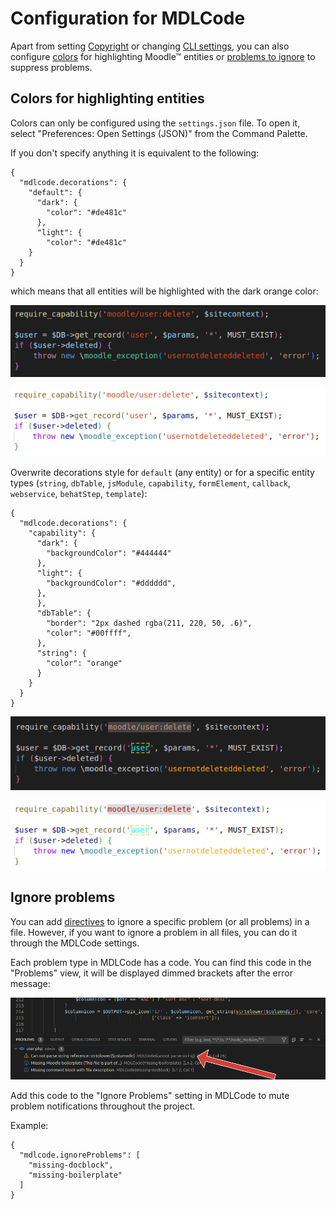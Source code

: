 # Configuration for MDLCode

Apart from setting [Copyright](boilerplate.md) or changing [CLI settings](runcli.md), you can also configure
[colors](configuration.md#colors-for-highlighting-entities) for highlighting Moodle™ entities
or [problems to ignore](configuration.md#ignore-problems) to suppress problems.

## Colors for highlighting entities

Colors can only be configured using the `settings.json` file. To open it, select "Preferences: Open Settings (JSON)"
from the Command Palette.

If you don't specify anything it is equivalent to the following:

```
{
  "mdlcode.decorations": {
    "default": {
      "dark": {
        "color": "#de481c"
      },
      "light": {
        "color": "#de481c"
    }
  }
}
```

which means that all entities will be highlighted with the dark orange color:

![Default color dark](https://raw.githubusercontent.com/lmscloud-io/mdlcode-docs/main/docs/media/configuration/defaultdark.png)

![Default color light](https://raw.githubusercontent.com/lmscloud-io/mdlcode-docs/main/docs/media/configuration/defaultlight.png)


Overwrite decorations style for `default` (any entity) or for a specific entity types (`string`, `dbTable`, `jsModule`,
`capability`,  `formElement`, `callback`, `webservice`, `behatStep`, `template`):

```
{
  "mdlcode.decorations": {
    "capability": {
      "dark": {
        "backgroundColor": "#444444"
      },
      "light": {
        "backgroundColor": "#dddddd",
      },
      },
      "dbTable": {
        "border": "2px dashed rgba(211, 220, 50, .6)",
        "color": "#00ffff",
      },
      "string": {
        "color": "orange"
      }
    }
  }
}
```

![Custom dark](https://raw.githubusercontent.com/lmscloud-io/mdlcode-docs/main/docs/media/configuration/customdark.png)

![Custom light](https://raw.githubusercontent.com/lmscloud-io/mdlcode-docs/main/docs/media/configuration/customlight.png)

## Ignore problems

You can add [directives](directives.md) to ignore a specific problem (or all problems) in a file. However, if you
want to ignore a problem in all files, you can do it through the MDLCode settings.

Each problem type in MDLCode has a code. You can find this code in the "Problems" view, it will be displayed dimmed
brackets after the error message:

![Problem codes](https://raw.githubusercontent.com/lmscloud-io/mdlcode-docs/main/docs/media/configuration/problems.png)

Add this code to the "Ignore Problems" setting in MDLCode to mute problem notifications throughout the project.

Example:

```
{
  "mdlcode.ignoreProblems": [
    "missing-docblock",
    "missing-boilerplate"
  ]
}
```
